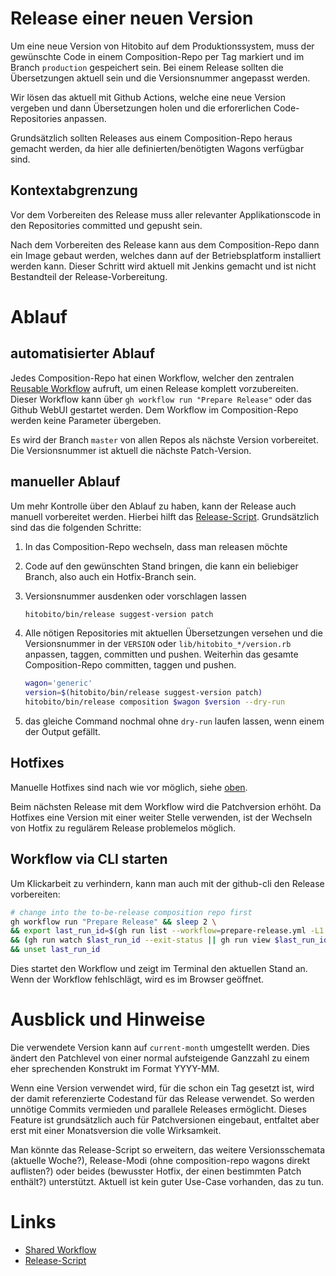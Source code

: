# Release einer neuen Version

Um eine neue Version von Hitobito auf dem Produktionssystem, muss der
gewünschte Code in einem Composition-Repo per Tag markiert und im Branch
`production` gespeichert sein. Bei einem Release sollten die Übersetzungen
aktuell sein und die Versionsnummer angepasst werden.

Wir lösen das aktuell mit Github Actions, welche eine neue Version vergeben und
dann Übersetzungen holen und die erforerlichen Code-Repositories anpassen.

Grundsätzlich sollten Releases aus einem Composition-Repo heraus gemacht
werden, da hier alle definierten/benötigten Wagons verfügbar sind.

## Kontextabgrenzung

Vor dem Vorbereiten des Release muss aller relevanter Applikationscode in den
Repositories committed und gepusht sein.

Nach dem Vorbereiten des Release kann aus dem Composition-Repo dann ein Image
gebaut werden, welches dann auf der Betriebsplatform installiert werden kann.
Dieser Schritt wird aktuell mit Jenkins gemacht und ist nicht Bestandteil der
Release-Vorbereitung.

# Ablauf

## automatisierter Ablauf

Jedes Composition-Repo hat einen Workflow, welcher den zentralen
[Reusable Workflow](../../.github/workflows/prepare-version.yml) aufruft, um
einen Release komplett vorzubereiten. Dieser Workflow kann über
`gh workflow run "Prepare Release"` oder das Github WebUI gestartet werden. Dem
Workflow im Composition-Repo werden keine Parameter übergeben.

Es wird der Branch `master` von allen Repos als nächste Version vorbereitet.
Die Versionsnummer ist aktuell die nächste Patch-Version.

## manueller Ablauf

Um mehr Kontrolle über den Ablauf zu haben, kann der Release auch manuell
vorbereitet werden. Hierbei hilft das [Release-Script](../../bin/release).
Grundsätzlich sind das die folgenden Schritte:

1. In das Composition-Repo wechseln, dass man releasen möchte
2. Code auf den gewünschten Stand bringen, die kann ein beliebiger Branch, also
	 auch ein Hotfix-Branch sein.
3. Versionsnummer ausdenken oder vorschlagen lassen

	```bash
	hitobito/bin/release suggest-version patch
	```

4. Alle nötigen Repositories mit aktuellen Übersetzungen versehen und die
	 Versionsnummer in der `VERSION` oder `lib/hitobito_*/version.rb` anpassen,
	 taggen, committen und pushen. Weiterhin das gesamte Composition-Repo
	 committen, taggen und pushen.

	```bash
	wagon='generic'
	version=$(hitobito/bin/release suggest-version patch)
	hitobito/bin/release composition $wagon $version --dry-run
	```

5. das gleiche Command nochmal ohne `dry-run` laufen lassen, wenn einem der
	 Output gefällt.

## Hotfixes

Manuelle Hotfixes sind nach wie vor möglich, siehe [oben](#manueller-ablauf).

Beim nächsten Release mit dem Workflow wird die Patchversion erhöht. Da
Hotfixes eine Version mit einer weiter Stelle verwenden, ist der Wechseln von
Hotfix zu regulärem Release problemelos möglich.

## Workflow via CLI starten

Um Klickarbeit zu verhindern, kann man auch mit der github-cli den Release vorbereiten:

```bash
# change into the to-be-release composition repo first
gh workflow run "Prepare Release" && sleep 2 \
&& export last_run_id=$(gh run list --workflow=prepare-release.yml -L1 --json databaseId -q '.[].databaseId') \
&& (gh run watch $last_run_id --exit-status || gh run view $last_run_id --web) \
&& unset last_run_id
```

Dies startet den Workflow und zeigt im Terminal den aktuellen Stand an. Wenn
der Workflow fehlschlägt, wird es im Browser geöffnet.

# Ausblick und Hinweise

Die verwendete Version kann auf `current-month` umgestellt werden. Dies ändert
den Patchlevel von einer normal aufsteigende Ganzzahl zu einem eher sprechenden
Konstrukt im Format YYYY-MM.

Wenn eine Version verwendet wird, für die schon ein Tag gesetzt ist, wird der
damit referenzierte Codestand für das Release verwendet. So werden unnötige
Commits vermieden und parallele Releases ermöglicht. Dieses Feature ist
grundsätzlich auch für Patchversionen eingebaut, entfaltet aber erst mit einer
Monatsversion die volle Wirksamkeit.

Man könnte das Release-Script so erweitern, das weitere Versionsschemata
(aktuelle Woche?), Release-Modi (ohne composition-repo wagons direkt
auflisten?) oder beides (bewusster Hotfix, der einen bestimmten Patch enthält?)
unterstützt. Aktuell ist kein guter Use-Case vorhanden, das zu tun.

# Links

- [Shared Workflow](../../.github/workflows/prepare-version.yml)
- [Release-Script](../../bin/release)
